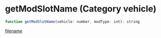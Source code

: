 # getModSlotName (Category vehicle)

```js
function getModSlotName(vehicle: number, modType: int): string
```

[filename](getModSlotName_m.md ':include')